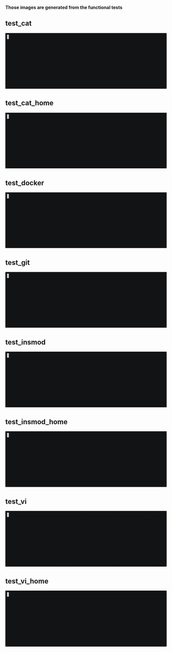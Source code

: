 **Those images are generated from the functional tests**

## test_cat
![](img/tests/test_cat.gif)

## test_cat_home
![](img/tests/test_cat_home.gif)

## test_docker
![](img/tests/test_docker.gif)

## test_git
![](img/tests/test_git.gif)

## test_insmod
![](img/tests/test_insmod.gif)

## test_insmod_home
![](img/tests/test_insmod_home.gif)

## test_vi
![](img/tests/test_vi.gif)

## test_vi_home
![](img/tests/test_vi_home.gif)
